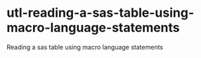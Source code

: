 # utl-reading-a-sas-table-using-macro-language-statements
Reading a sas table using macro language statements 
